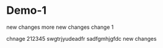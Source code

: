 # Demo-1
new changes
more new changes
change 1

chnage 212345
swgtrjyudeadfr
sadfgmhjgfdc
new changes
